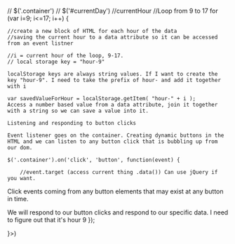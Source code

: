 // $('.container')
// $('#currentDay')
//currentHour
//Loop from 9 to 17
for (var i=9; i<=17; i++) {

    //create a new block of HTML for each hour of the data
    //saving the current hour to a data attribute so it can be accessed from an event listner

    //i = current hour of the loop, 9-17.
    // local storage key = "hour-9"

    localStorage keys are always string values. If I want to create the key "hour-9". I need to take the prefix of hour- and add it together with i

    var savedValueForHour = localStorage.getItem( "hour-" + i );
    Access a number based value from a data attribute, join it together with a string so we can save a value into it. 

    Listening and responding to button clicks

    Event listener goes on the container. Creating dynamic buttons in the HTML and we can listen to any button click that is bubbling up from our dom. 

    $('.container').on('click', 'button', function(event) {

        //event.target (access current thing .data()) Can use jQuery if you want. 
Click events coming from any button elements that may exist at any button in time. 

We will respond to our button clicks and respond to our specific data. I need to figure out that it's hour 9
    });
    


}>)